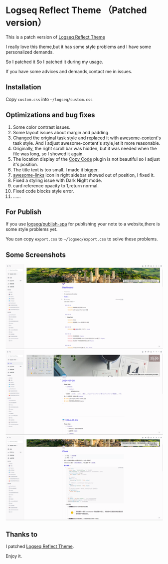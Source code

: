 # Logseq Reflect Theme （Patched version）

This is a patch version of [Logseq Reflect Theme](https://github.com/natsustan/logseq-reflect-theme)

I really love this theme,but it has some style problems and I have some personalized demands.

So I patched it So I patched it during my usage.

If you have some advices and demands,contact me in issues.

## Installation

Copy `custom.css` into `~/logseq/custom.css`

## Optimizations and bug fixes

1. Some color contrast issues.
2. Some layout issues about margin and padding.
3. Changed the original task style and replaced it with [awesome-content](https://github.com/yoyurec/logseq-awesome-content)'s task style. And I adjust awesome-content's style,let it more reasonable.
4. Originally, the right scroll bar was hidden, but it was needed when the file was long, so I showed it again.
5. The location display of the [Copy Code](https://github.com/vyleung/logseq-copy-code-plugin) plugin is not beautiful so I adjust it's position.
6. The title text is too small. I made it bigger.
7. [awesome-links](https://github.com/yoyurec/logseq-awesome-links) icon in right sidebar showed out of position, I fixed it.
8. Fixed a styling issue with Dark Night mode.
9. card reference opacity to 1,return normal.
10. Fixed code blocks style error.
11. ......

## For Publish

If you use [logseq/publish-spa](https://github.com/logseq/publish-spa) for publishing your note to a website,there is some style problems yet.

You can copy `export.css` to `~/logseq/export.css` to solve these problems.

## Some Screenshots

![alt text](/screenshots/image.png)
![alt text](/screenshots/image-1.png)
![alt text](/screenshots/image-2.png)

## Thanks to

I patched [Logseq Reflect Theme](https://github.com/natsustan/logseq-reflect-theme).

Enjoy it.
